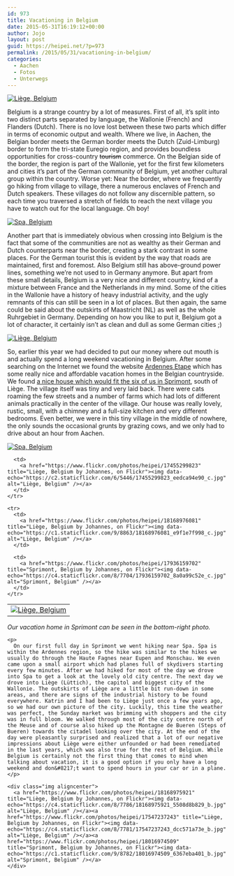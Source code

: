 ```yaml
---
id: 973
title: Vacationing in Belgium
date: 2015-05-31T16:19:12+00:00
author: Jojo
layout: post
guid: https://heipei.net/?p=973
permalink: /2015/05/31/vacationing-in-belgium/
categories:
  - Aachen
  - Fotos
  - Unterwegs
---
```

<div class="img aligncenter">
  <a href="https://www.flickr.com/photos/heipei/17887915418" title="Liège, Belgium by Johannes, on Flickr"><img data-echo="https://c1.staticflickr.com/9/8852/17887915418_7ba4f47f85_b.jpg" alt="Liège, Belgium" /></a>
</div>

Belgium is a strange country by a lot of measures. First of all, it&#8217;s split into two distinct parts separated by language, the Wallonie (French) and Flanders (Dutch). There is no love lost between these two parts which differ in terms of economic output and wealth. Where we live, in Aachen, the Belgian border meets the German border meets the Dutch (Zuid-Limburg) border to form the tri-state Euregio region, and provides boundless opportunities for cross-country <del>tourism</del> commerce. On the Belgian side of the border, the region is part of the Wallonie, yet for the first few kilometers and cities it&#8217;s part of the German community of Belgium, yet another cultural group within the country. Worse yet: Near the border, where we frequently go hiking from village to village, there a numerous enclaves of French and Dutch speakers. These villages do not follow any discernible pattern, so each time you traversed a stretch of fields to reach the next village you have to watch out for the local language. Oh boy!

<div class="img aligncenter">
  <div>
    <a href="https://www.flickr.com/photos/heipei/17100147854" title="Spa, Belgium by Johannes, on Flickr"><img data-echo="https://c2.staticflickr.com/6/5326/17100147854_474b0d4744_b.jpg" alt="Spa, Belgium" /></a>
  </div>
</div>

Another part that is immediately obvious when crossing into Belgium is the fact that some of the communities are not as wealthy as their German and Dutch counterparts near the border, creating a stark contrast in some places. For the German tourist this is evident by the way that roads are maintained, first and foremost. Also Belgium still has above-ground power lines, something we&#8217;re not used to in Germany anymore. But apart from these small details, Belgium is a very nice and different country, kind of a mixture between France and the Netherlands in my mind. Some of the cities in the Wallonie have a history of heavy industrial activity, and the ugly remnants of this can still be seen in a lot of places. But then again, the same could be said about the outskirts of Maastricht (NL) as well as the whole Ruhrgebiet in Germany. Depending on how you like to put it, Belgium got a lot of character, it certainly isn&#8217;t as clean and dull as some German cities ;)

<div class="img aligncenter">
  <a href="https://www.flickr.com/photos/heipei/17980112410" title="Liège, Belgium by Johannes, on Flickr"><img data-echo="https://c4.staticflickr.com/8/7753/17980112410_4f3e97bdf7_b.jpg" alt="Liège, Belgium" /></a>
</div>

So, earlier this year we had decided to put our money where out mouth is and actually spend a long weekend vacationing in Belgium. After some searching on the Internet we found the website [Ardennes Etape](http://www.ardennes-etape.de/) which has some really nice and affordable vacation homes in the Belgian countryside. We found [a nice house which would fit the six of us in Sprimont](http://www.ardennes-etape.de/ferienhauser-ardennen/Sprimont/Ferienhaus-105408-01/Wochenende-0_-20150605.html), south of Liège. The village itself was tiny and very laid back. There were cats roaming the few streets and a number of farms which had lots of different animals practically in the center of the village. Our house was really lovely, rustic, small, with a chimney and a full-size kitchen and very different bedrooms. Even better, we were in this tiny village in the middle of nowhere, the only sounds the occasional grunts by grazing cows, and we only had to drive about an hour from Aachen.

<div class="img aligncenter">
  <div>
    <a href="https://www.flickr.com/photos/heipei/17912828376" title="Spa, Belgium by Johannes, on Flickr"><img data-echo="https://c1.staticflickr.com/9/8759/17912828376_3143defd1e_b.jpg" alt="Spa, Belgium" /></a>
  </div>
  
  <table>
    <tr>
      <td>
        <a href="https://www.flickr.com/photos/heipei/17887914618" title="Liège, Belgium by Johannes, on Flickr"><img data-echo="https://c2.staticflickr.com/6/5335/17887914618_8a35644b60_c.jpg" alt="Liège, Belgium" /></a>
      </td>
      
      <td>
        <a href="https://www.flickr.com/photos/heipei/17455299823" title="Liège, Belgium by Johannes, on Flickr"><img data-echo="https://c2.staticflickr.com/6/5446/17455299823_eedca94e90_c.jpg" alt="Liège, Belgium" /></a>
      </td>
    </tr>
    
    <tr>
      <td>
        <a href="https://www.flickr.com/photos/heipei/18168976081" title="Liège, Belgium by Johannes, on Flickr"><img data-echo="https://c1.staticflickr.com/9/8863/18168976081_e9f1e7f998_c.jpg" alt="Liège, Belgium" /></a>
      </td>
      
      <td>
        <a href="https://www.flickr.com/photos/heipei/17936159702" title="Sprimont, Belgium by Johannes, on Flickr"><img data-echo="https://c4.staticflickr.com/8/7704/17936159702_8a0a99c52e_c.jpg" alt="Sprimont, Belgium" /></a>
      </td>
    </tr>
  </table>
  
  <p>
    <i>Our vacation home in Sprimont can be seen in the bottom-right photo.</i> </div> 
    
    <p>
      On our first full day in Sprimont we went hiking near Spa. Spa is within the Ardennes region, so the hike was similar to the hikes we usually do through the Haute Fagnes near Eupen and Monschau. We even came upon a small airport which had planes full of skydivers starting every few minutes. After we had hiked for most of the day we drove into Spa to get a look at the lovely old city centre. The next day we drove into Liège (Lüttich), the capitol and biggest city of the Wallonie. The outskirts of Liège are a little bit run-down in some areas, and there are signs of the industrial history to be found everywhere. Katrin and I had been to Liège just once a few years ago, so we had our own picture of the city. Luckily, this time the weather was perfect, the Sunday market was brimming with shoppers and the city was in full bloom. We walked through most of the city centre north of the Meuse and of course also hiked up the Montagne de Bueren (Steps of Bueren) towards the citadel looking over the city. At the end of the day were pleasantly surprised and realized that a lot of our negative impressions about Liège were either unfounded or had been remediated in the last years, which was also true for the rest of Belgium. While Belgium is certainly not the first thing that comes to mind when talking about vacation, it is a good option if you only have a long weekend and don&#8217;t want to spend hours in your car or in a plane.
    </p>
    
    <div class="img aligncenter">
      <a href="https://www.flickr.com/photos/heipei/18168975921" title="Liège, Belgium by Johannes, on Flickr"><img data-echo="https://c4.staticflickr.com/8/7786/18168975921_5508d8b829_b.jpg" alt="Liège, Belgium" /></a><a href="https://www.flickr.com/photos/heipei/17547237243" title="Liège, Belgium by Johannes, on Flickr"><img data-echo="https://c4.staticflickr.com/8/7781/17547237243_dcc571a73e_b.jpg" alt="Liège, Belgium" /></a><a href="https://www.flickr.com/photos/heipei/18016974509" title="Sprimont, Belgium by Johannes, on Flickr"><img data-echo="https://c1.staticflickr.com/9/8782/18016974509_6367eba401_b.jpg" alt="Sprimont, Belgium" /></a>
    </div>
